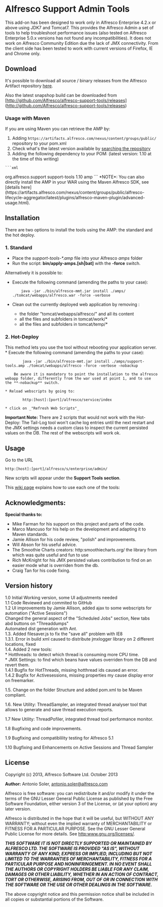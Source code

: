 # Alfresco Support Admin Tools    
    
    
This add-on has been designed to work only in Alfresco Enterprise 4.2.x or above using JDK7 and Tomcat7. This provides the Alfresco Admin a set of tools to help troubleshoot performance issues (also tested on Alfresco Enterprise 5.0.x versions has not found any incompatibilities).
It does not work on Alfresco Community Edition due the lack of JMX connectivity. From the client side has been tested to work with current versions of Firefox, IE and Chrome only. 

## Download

It's possible to download all  source / binary releases from the Alfresco Artifact repository [here](https://artifacts.alfresco.com/nexus/content/groups/public/org/alfresco/support/support-tools/).

Also the latest snapshop build can be downloaded from [http://github.com/Alfresco/alfresco-support-tools/releases] (http://github.com/Alfresco/alfresco-support-tools/releases)

### Usage with Maven

If you are using Maven you can retrieve the AMP by:

   1. Adding `https://artifacts.alfresco.com/nexus/content/groups/public/` repository to your pom.xml 
   2. Check what's the latest version available by [searching the repository](https://artifacts.alfresco.com/nexus/index.html#nexus-search;gav~org.alfresco.support~support-tools~~amp~)
   3. Adding the following dependency to your POM: (latest version: 1.10 at the time of this writing)

	```xml
<dependency>
  <groupId>org.alfresco.support</groupId>
  <artifactId>support-tools</artifactId>
  <version>1.10</version>
  <type>amp</type>
</dependency>
	```
    *NOTE*: You can also directly install the AMP in your WAR using the Maven Alfresco SDK, see [details here](https://artifacts.alfresco.com/nexus/content/groups/public/alfresco-lifecycle-aggregator/latest/plugins/alfresco-maven-plugin/advanced-usage.html).

## Installation
There are two options to install the tools using the AMP: the standard and the hot deploy.

### 1. Standard

  *	Place the _support-tools-*.amp_ file into your Alfresco _amps_ folder 
  * Run the script: **bin/apply-amps.[sh|bat]** with the **-force** switch.
  
  Alternatively it is possible to: 
  *	Execute the following command (amending the paths to your case):
  
    		java -jar ./bin/alfresco-mmt.jar install ./amps/ ./tomcat/webapps/alfresco.war -force -verbose
  
  *	Clean out the currently deployed web application by removing :
  	* the folder "tomcat/webapps/alfresco/" and all its content
  	* all the files and subfolders in tomcat/work/*
  	* all the files and subfolders in tomcat/temp/*

### 2. Hot-Deploy

  This method lets you use the tool without rebooting your application server.
	* Execute the following command (amending the paths to your case):

			java -jar ./bin/alfresco-mmt.jar install ./amps/support-tools.amp ./tomcat/webapps/alfresco -force -verbose -nobackup
    
		Be aware it is mandatory to point the installation to the alfresco webapp folder, differently from the war used at point 1, and to use the **-nobackup** switch. 
	
	* Reload webscripts by going to:
	
			http:[host]:[port]/alfresco/service/index
	
	* click on _"Refresh Web Scripts"_
	
  **Important Note:** There are 2 scripts that would not work with the Hot-Deploy: The Tail-Log tool won't cache log entries until the next restart and the JMX settings needs a custom class to inspect the current persisted values on the DB.  The rest of the webscripts will work ok.


## Usage
Go to the URL
    
    http:[host]:[port]/alfresco/s/enterprise/admin/
    
New scripts will appear under the **Support Tools section**.

This [wiki page](http://github.com/Alfresco/alfresco-support-tools/wiki) explains how to use each one of the tools:

## Acknowledgments:
**Special thanks to:**  
* Mike Farman for his support on this project and parts of the code.  
* Marco Mancuso for his help on the development and adapting it to Maven standards.  
* Jamie Allison for his code review, "polish" and improvements.  
* Will Abson for his useful advice.  
* The Smoothie Charts creators: http:smoothiecharts.org/ the library from which was quite useful and fun to use
* Rich McKnight for his JMX persisted values contribution to find on an easier mode what is overriden from the db.
* Craig Tan for his code fixing.

## Version history

 1.0 Initial Working version, some UI adjustments needed  
 1.1 Code Reviewed and commited to GitHub  
 1.2 UI improvements by Jamie Allison, added ajax to some webscripts for automation ("Active Sessions")   
	 Changed the general aspect of the "Scheduled Jobs" section, New tabs abd buttons on "Threaddumps"   
     Automated dist generation with Ant.  
 1.3. Added filesaver.js to fix the "save all" problem with IE8  
 1.3.1. Error in build xml caused to distribute jmxlogger library on 2 different locations, fixed   
 1.4. Added 2 new tools:  
	* Hotthreads: to detect which thread is consuming more CPU time.  
	* JMX Settings: to find which beans have values overriden from the DB and revert them.  
 1.4.1 Bugfix for HotThreads, missing hotthread ids caused an error.  
 1.4.2 Bugfix for Activesessions, missing properties my cause display error on freemarker.

 1.5. Change on the folder Structure and added pom.xml to be Maven compliant.

 1.6. New Utility: ThreadSampler, an integrated thread analyser tool that allows to generate and save thread execution reports.
 
 1.7  New Utility: ThreadPofiler, integrated thread tool performance monitor.
 
 1.8  Bugfixing and code improvements.

 1.9  Bugfixing and compatiblility testing for Alfresco 5.1
 
 1.10  Bugfixing and Enhancements on Active Sessions and Thread Sampler
 


## License

Copyright (c) 2013, Alfresco Software Ltd. October 2013

**Author:** Antonio Soler, antonio.soler@alfresco.com

Alfresco is free software: you can redistribute it and/or modify
it under the terms of the GNU Lesser General Public License as published by
the Free Software Foundation, either version 3 of the License, or
(at your option) any later version.

Alfresco is distributed in the hope that it will be useful,
but WITHOUT ANY WARRANTY; without even the implied warranty of
MERCHANTABILITY or FITNESS FOR A PARTICULAR PURPOSE.  See the
GNU Lesser General Public License for more details.
See <http:www.gnu.org/licenses/>.

_**THIS SOFTWARE IT IS NOT DIRECTLY SUPPORTED OR MAINTAINED BY ALFRESCO LTD.
THE SOFTWARE IS PROVIDED "AS IS", WITHOUT WARRANTY OF ANY KIND, EXPRESS OR
IMPLIED, INCLUDING BUT NOT LIMITED TO THE WARRANTIES OF MERCHANTABILITY,
FITNESS FOR A PARTICULAR PURPOSE AND NONINFRINGEMENT. IN NO EVENT SHALL THE
AUTHORS OR COPYRIGHT HOLDERS BE LIABLE FOR ANY CLAIM, DAMAGES OR OTHER
LIABILITY, WHETHER IN AN ACTION OF CONTRACT, TORT OR OTHERWISE, ARISING FROM,
OUT OF OR IN CONNECTION WITH THE SOFTWARE OR THE USE OR OTHER DEALINGS IN
THE SOFTWARE.**_

The above copyright notice and this permission notice shall be included in
all copies or substantial portions of the Software.
